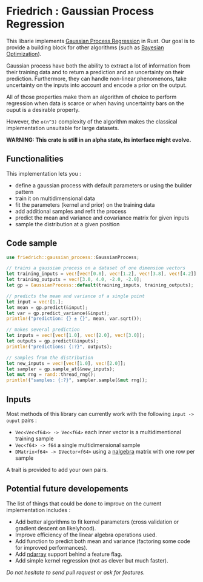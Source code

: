 # Friedrich : Gaussian Process Regression

This libarie implements [Gaussian Process Regression](https://en.wikipedia.org/wiki/Gaussian_process) in Rust.
Our goal is to provide a building block for other algorithms (such as [Bayesian Optimization](https://en.wikipedia.org/wiki/Bayesian_optimization)).

Gaussian process have both the ability to extract a lot of information from their training data and to return a prediction and an uncertainty on their prediction.
Furthermore, they can handle non-linear phenomenons, take uncertainty on the inputs into account and encode a prior on the output.

All of those properties make them an algorithm of choice to perform regression when data is scarce or when having uncertainty bars on the ouput is a desirable property.

However, the `o(n^3)` complexity of the algorithm makes the classical implementation unsuitable for large datasets.

**WARNING: This crate is still in an alpha state, its interface might evolve.**

## Functionalities

This implementation lets you :

- define a gaussian process with default parameters or using the builder pattern
- train it on multidimensional data
- fit the parameters (kernel and prior) on the training data
- add additional samples and refit the process
- predict the mean and variance and covariance matrix for given inputs
- sample the distribution at a given position

## Code sample

```rust
use friedrich::gaussian_process::GaussianProcess;

// trains a gaussian process on a dataset of one dimension vectors
let training_inputs = vec![vec![0.8], vec![1.2], vec![3.8], vec![4.2]];
let training_outputs = vec![3.0, 4.0, -2.0, -2.0];
let gp = GaussianProcess::default(training_inputs, training_outputs);

// predicts the mean and variance of a single point
let input = vec![1.];
let mean = gp.predict(&input);
let var = gp.predict_variance(&input);
println!("prediction: {} ± {}", mean, var.sqrt());

// makes several prediction
let inputs = vec![vec![1.0], vec![2.0], vec![3.0]];
let outputs = gp.predict(&inputs);
println!("predictions: {:?}", outputs);

// samples from the distribution
let new_inputs = vec![vec![1.0], vec![2.0]];
let sampler = gp.sample_at(&new_inputs);
let mut rng = rand::thread_rng();
println!("samples: {:?}", sampler.sample(&mut rng));
```

## Inputs

Most methods of this library can currently work with the following `input -> ouput` pairs :

- `Vec<Vec<f64>> -> Vec<f64>` each inner vector is a multidimentional training sample
- `Vec<f64> -> f64` a single multidimensional sample
- `DMatrix<f64> -> DVector<f64>` using a [nalgebra](https://www.nalgebra.org/) matrix with one row per sample

A trait is provided to add your own pairs.

## Potential future developements

The list of things that could be done to improve on the current implementation includes :

- Add better algorithms to fit kernel parameters (cross validation or gradient descent on likelyhood).
- Improve efficiency of the linear algebra operations used.
- Add function to predict both mean and variance (factoring some code for improved performances).
- Add [ndarray](https://docs.rs/ndarray/) support behind a feature flag.
- Add simple kernel regression (not as clever but much faster).

*Do not hesitate to send pull request or ask for features.*
